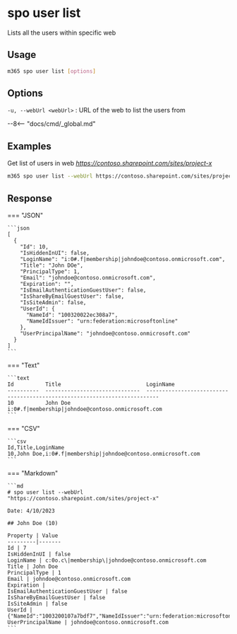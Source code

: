 # spo user list

Lists all the users within specific web

## Usage

```sh
m365 spo user list [options]
```

## Options

`-u, --webUrl <webUrl>`
: URL of the web to list the users from

--8<-- "docs/cmd/_global.md"

## Examples

Get list of users in web _https://contoso.sharepoint.com/sites/project-x_

```sh
m365 spo user list --webUrl https://contoso.sharepoint.com/sites/project-x
```

## Response

=== "JSON"

    ```json
    [
      {
        "Id": 10,
        "IsHiddenInUI": false,
        "LoginName": "i:0#.f|membership|johndoe@contoso.onmicrosoft.com",
        "Title": "John DOe",
        "PrincipalType": 1,
        "Email": "johndoe@contoso.onmicrosoft.com",
        "Expiration": "",
        "IsEmailAuthenticationGuestUser": false,
        "IsShareByEmailGuestUser": false,
        "IsSiteAdmin": false,
        "UserId": {
          "NameId": "100320022ec308a7",
          "NameIdIssuer": "urn:federation:microsoftonline"
        },
        "UserPrincipalName": "johndoe@contoso.onmicrosoft.com"
      }
    ]
    ```

=== "Text"

    ```text
    Id          Title                           LoginName
    ----------  ------------------------------  --------------------------------------------------------------------------
    10          John Doe                        i:0#.f|membership|johndoe@contoso.onmicrosoft.com
    ```

=== "CSV"

    ```csv
    Id,Title,LoginName
    10,John Doe,i:0#.f|membership|johndoe@contoso.onmicrosoft.com
    ```

=== "Markdown"

    ```md
    # spo user list --webUrl "https://contoso.sharepoint.com/sites/project-x"

    Date: 4/10/2023

    ## John Doe (10)

    Property | Value
    ---------|-------
    Id | 7
    IsHiddenInUI | false
    LoginName | c:0o.c\|membership\|johndoe@contoso.onmicrosoft.com
    Title | John Doe
    PrincipalType | 1
    Email | johndoe@contoso.onmicrosoft.com
    Expiration | 
    IsEmailAuthenticationGuestUser | false
    IsShareByEmailGuestUser | false
    IsSiteAdmin | false
    UserId | {"NameId":"1003200107a7bdf7","NameIdIssuer":"urn:federation:microsoftonline"}
    UserPrincipalName | johndoe@contoso.onmicrosoft.com
    ```
